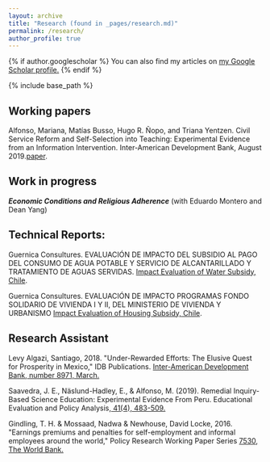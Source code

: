 ```yaml
---
layout: archive
title: "Research (found in _pages/research.md)"
permalink: /research/
author_profile: true
---
```


{% if author.googlescholar %}
You can also find my articles on <u><a href="{{author.googlescholar}}">my Google Scholar profile</a>.</u>
{% endif %}

{% include base_path %}

## Working papers

Alfonso, Mariana, Matías Busso, Hugo R. Ñopo, and Triana Yentzen. Civil Service Reform and Self-Selection into Teaching: Experimental Evidence from an Information Intervention. Inter-American Development Bank, August 2019.[paper](http://dx.doi.org/10.18235/0001832).

## Work in progress

***Economic Conditions and Religious Adherence*** (with Eduardo Montero and Dean Yang)

## Technical Reports:

Guernica Consultures. EVALUACIÓN DE IMPACTO DEL SUBSIDIO AL PAGO DEL CONSUMO DE AGUA POTABLE Y SERVICIO DE ALCANTARILLADO Y TRATAMIENTO DE AGUAS SERVIDAS. [Impact Evaluation of Water Subsidy, Chile](https://www.dipres.gob.cl/597/articles-139732_r_ejecutivo_institucional.pdf).

Guernica Consultures. EVALUACIÓN DE IMPACTO PROGRAMAS FONDO SOLIDARIO DE VIVIENDA I Y II, DEL MINISTERIO DE VIVIENDA Y URBANISMO [Impact Evaluation of Housing Subsidy, Chile](https://www.dipres.gob.cl/597/articles-139732_r_ejecutivo_institucional.pdf).


## Research Assistant

Levy Algazi, Santiago, 2018. "Under-Rewarded Efforts: The Elusive Quest for Prosperity in Mexico," IDB Publications. [Inter-American Development Bank, number 8971, March. ](https://www.brookings.edu/books/under-rewarded-efforts-the-elusive-quest-for-prosperity-in-mexico/)

Saavedra, J. E., Näslund-Hadley, E., & Alfonso, M. (2019). Remedial Inquiry-Based Science Education: Experimental Evidence From Peru. Educational Evaluation and Policy Analysis,[ 41(4), 483-509.](https://journals.sagepub.com/doi/abs/10.3102/0162373719867081)

Gindling, T. H. & Mossaad, Nadwa & Newhouse, David Locke, 2016. "Earnings premiums and penalties for self-employment and informal employees around the world," Policy Research Working Paper Series [ 7530, The World Bank.](https://documents1.worldbank.org/curated/en/992061524198804828/pdf/NWP-PUBLIC-POV055-PRWP7530.pdf)
